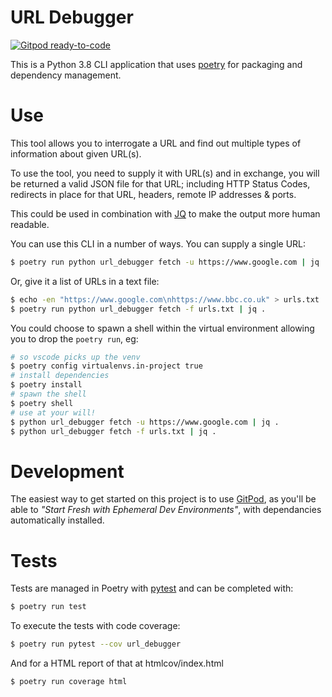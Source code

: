 # URL Debugger

[![Gitpod ready-to-code](https://img.shields.io/badge/Gitpod-ready--to--code-blue?logo=gitpod)](https://gitpod.io/#https://github.com/caveman280/python-url-debugger)

This is a Python 3.8 CLI application that uses [poetry](https://python-poetry.org) for packaging and dependency management. 

# Use

This tool allows you to interrogate a URL and find out multiple types of information about given URL(s).

To use the tool, you need to supply it with URL(s) and in exchange, you will be returned a valid JSON file for that URL; including HTTP Status Codes, redirects in place for that URL, headers, remote IP addresses & ports.

This could be used in combination with [JQ](https://stedolan.github.io/jq/) to make the output more human readable.

You can use this CLI in a number of ways. You can supply a single URL:
```bash
$ poetry run python url_debugger fetch -u https://www.google.com | jq .
```

Or, give it a list of URLs in a text file:
```bash
$ echo -en "https://www.google.com\nhttps://www.bbc.co.uk" > urls.txt
$ poetry run python url_debugger fetch -f urls.txt | jq .
```

You could choose to spawn a shell within the virtual environment allowing you to drop the `poetry run`, eg:
```bash
# so vscode picks up the venv
$ poetry config virtualenvs.in-project true
# install dependencies
$ poetry install
# spawn the shell
$ poetry shell
# use at your will!
$ python url_debugger fetch -u https://www.google.com | jq .
$ python url_debugger fetch -f urls.txt | jq .
```

# Development

The easiest way to get started on this project is to use [GitPod](https://gitpod.io), as you'll be able to _"Start Fresh with Ephemeral Dev Environments"_, with dependancies automatically installed.

# Tests

Tests are managed in Poetry with [pytest](https://docs.pytest.org/en/stable/) and can be completed with:
```bash
$ poetry run test
```

To execute the tests with code coverage:

```bash
$ poetry run pytest --cov url_debugger
```

And for a HTML report of that at htmlcov/index.html

```bash
$ poetry run coverage html
```
